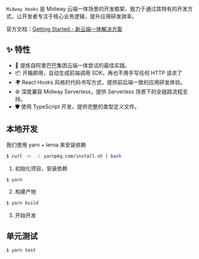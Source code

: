 `Midway Hooks` 是 Midway 云端一体场景的开发框架，致力于通过其特有的开发方式，让开发者专注于核心业务逻辑，提升应用研发效率。

官方文档：[Getting Started - 新云端一体解决方案](https://www.yuque.com/midwayjs/faas/quickstart_integration)

## ✨ 特性

- 🌈 提炼自阿里巴巴集团云端一体尝试的最佳实践。
- 📦 开箱即用，自动生成前端调用 SDK，再也不用手写任何 HTTP 请求了
- 🌍 React Hooks 风格的代码书写方式，提供前后端一致的应用研发体验。
- ⚙️ 深度兼容 Midway Serverless，提供 Serverless 场景下的全链路流程支持。
- 🛡 使用 TypeScript 开发，提供完整的类型定义文件。

## 本地开发

我们使用 yarn + lerna 来安装依赖

```bash
$ curl -o- -L yarnpkg.com/install.sh | bash
```

1. 初始化项目，安装依赖

```bash
$ yarn
```

2. 构建产物

```bash
$ yarn build
```

3. 开始开发

## 单元测试

```bash
$ yarn test
```
